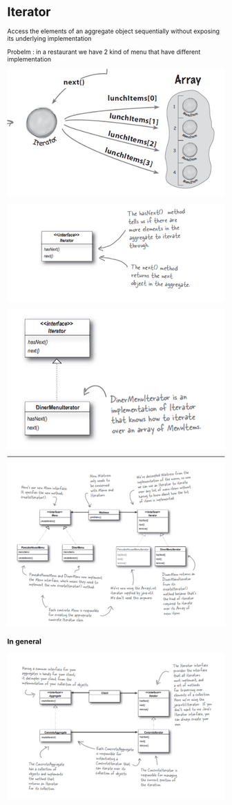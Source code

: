 # Iterator

Access the elements of an aggregate object sequentially without exposing its underlying implementation

Probelm : in a restaurant we have 2 kind of menu that have different implementation 

![Iterator%20272f6a5833af4d87b7b730549c327049/Untitled.png](Iterator%20272f6a5833af4d87b7b730549c327049/Untitled.png)

![Iterator%20272f6a5833af4d87b7b730549c327049/Untitled%201.png](Iterator%20272f6a5833af4d87b7b730549c327049/Untitled%201.png)

![Iterator%20272f6a5833af4d87b7b730549c327049/Untitled%202.png](Iterator%20272f6a5833af4d87b7b730549c327049/Untitled%202.png)

---

![Iterator%20272f6a5833af4d87b7b730549c327049/Untitled%203.png](Iterator%20272f6a5833af4d87b7b730549c327049/Untitled%203.png)

### In general

![Iterator%20272f6a5833af4d87b7b730549c327049/Untitled%204.png](Iterator%20272f6a5833af4d87b7b730549c327049/Untitled%204.png)